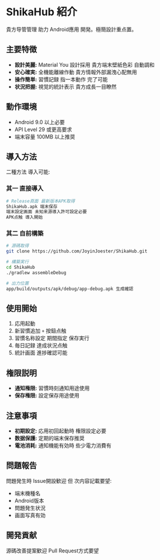 # ShikaHub 紹介

貴方导管管理 助力 Android應用 開発。極簡設計重点置。

## 主要特徴

* **設計美麗:** Material You 設計採用 貴方端末壁紙色彩 自動調和
* **安心確実:** 全機能離線作動 貴方情報外部漏洩心配無用
* **操作簡単:** 習慣記録 指一本動作 完了可能
* **状況把握:** 視覚的統計表示 貴方成長一目瞭然

## 動作環境

* Android 9.0 以上必要
* API Level 29 或更高要求
* 端末容量 100MB 以上推奨

## 導入方法

二種方法 導入可能:

### 其一 直接導入

```bash
# Release頁面 最新版本APK取得
ShikaHub.apk 端末保存
端末設定画面 未知来源導入許可設定必要
APK点触 導入開始
```

### 其二 自前構築

```bash
# 源碼取得
git clone https://github.com/JoyinJoester/ShikaHub.git

# 構築実行
cd ShikaHub
./gradlew assembleDebug

# 出力位置
app/build/outputs/apk/debug/app-debug.apk 生成確認
```

## 使用開始

1. 応用起動
2. 新習慣追加 `+` 按鈕点触
3. 習慣名称設定 期間指定 保存実行
4. 毎日記録 達成状況点触
5. 統計画面 進捗確認可能

## 権限説明

* **通知権限:** 習慣時刻通知用途使用
* **保存権限:** 設定保存用途使用

## 注意事項

* **初期設定:** 応用初回起動時 権限設定必要
* **数据保護:** 定期的端末保存推奨
* **電池消耗:** 通知機能有効時 些少電力消費有

## 問題報告

問題発生時 Issue開設歓迎 但 次内容記載要望:

* 端末機種名
* Android版本
* 問題発生状況
* 画面写真有効

## 開発貢献

源碼改善提案歓迎 Pull Request方式要望


